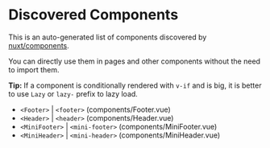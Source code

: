 # Discovered Components

This is an auto-generated list of components discovered by [nuxt/components](https://github.com/nuxt/components).

You can directly use them in pages and other components without the need to import them.

**Tip:** If a component is conditionally rendered with `v-if` and is big, it is better to use `Lazy` or `lazy-` prefix to lazy load.

- `<Footer>` | `<footer>` (components/Footer.vue)
- `<Header>` | `<header>` (components/Header.vue)
- `<MiniFooter>` | `<mini-footer>` (components/MiniFooter.vue)
- `<MiniHeader>` | `<mini-header>` (components/MiniHeader.vue)
